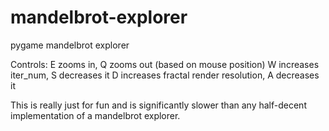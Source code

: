 # mandelbrot-explorer
pygame mandelbrot explorer

Controls:
E zooms in, Q zooms out (based on mouse position)
W increases iter_num, S decreases it
D increases fractal render resolution, A decreases it

This is really just for fun and is significantly slower than any half-decent implementation of a mandelbrot explorer.
